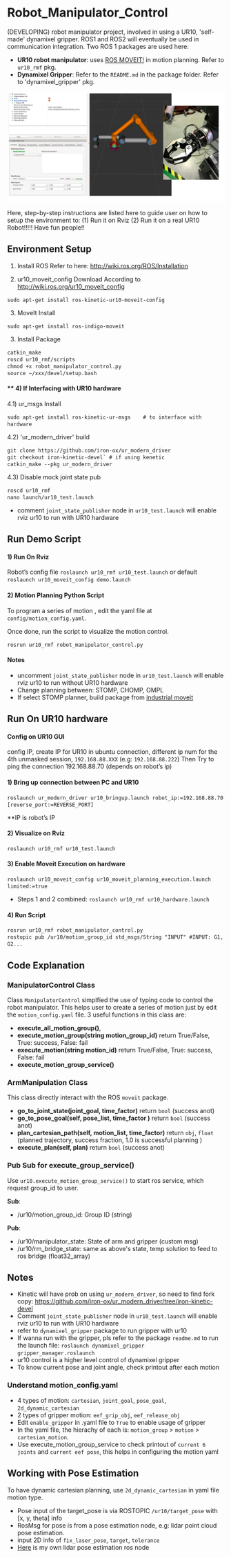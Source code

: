 # Robot_Manipulator_Control
(DEVELOPING) robot manipulator project, involved in using a UR10, 'self-made' dynamixel gripper.
ROS1 and ROS2 will eventually be used in communication integration. Two ROS 1 packages are used here:

- **UR10 robot manipulator**: uses [ROS MOVEIT!](https://moveit.ros.org) in motion planning. Refer to `ur10_rmf` pkg.
- **Dynamixel Gripper**: Refer to the `README.md` in the package folder. Refer to 'dynamixel_gripper' pkg.

![alt text](/resources/ur10_with_gripper.png?)

Here, step-by-step instructions are listed here to guide user on how to setup the environment to: (1) Run it on Rviz  (2) Run it on a real UR10 Robot!!!!! Have fun people!!

## Environment Setup
1) Install ROS
   Refer to here: http://wiki.ros.org/ROS/Installation

2) ur10_moveit_config Download
According to http://wiki.ros.org/ur10_moveit_config
```
sudo apt-get install ros-kinetic-ur10-moveit-config

```

3) MoveIt Install 
```
sudo apt-get install ros-indigo-moveit
```

3) Install Package
```
catkin_make
roscd ur10_rmf/scripts
chmod +x robot_manipulator_control.py
source ~/xxx/devel/setup.bash
```

#### ** 4) If Interfacing with UR10 hardware
4.1) ur_msgs Install
```
sudo apt-get install ros-kinetic-ur-msgs    # to interface with hardware
```

4.2) 'ur_modern_driver' build
```
git clone https://github.com/iron-ox/ur_modern_driver
git checkout iron-kinetic-devel` # if using kenetic
catkin_make --pkg ur_modern_driver
```

4.3) Disable mock joint state pub
```
roscd ur10_rmf
nano launch/ur10_test.launch
```
- comment `joint_state_publisher` node in `ur10_test.launch` will enable rviz ur10 to run with UR10 hardware


## Run Demo Script

#### 1) Run On Rviz
Robot’s config file
`roslaunch ur10_rmf ur10_test.launch` or default `roslaunch ur10_moveit_config demo.launch`

#### 2) Motion Planning Python Script
To program a series of motion , edit the yaml file at `config/motion_config.yaml`. 

Once done, run the script to visualize the motion control.
```
rosrun ur10_rmf robot_manipulator_control.py
```

#### Notes
- uncomment `joint_state_publisher` node in `ur10_test.launch` will enable rviz ur10 to run without UR10 hardware 
- Change planning between: STOMP, CHOMP, OMPL
- If select STOMP planner, build package from [industrial moveit](https://github.com/ros-industrial/industrial_moveit)



## Run On UR10 hardware

#### Config on UR10 GUI
config IP, create IP for UR10 in ubuntu connection, different ip num for the 4th unmasked session, `192.168.88.XXX` (e.g: `192.168.88.222`)
Then Try to ping the connection 192.168.88.70 (depends on robot’s ip)


#### 1) Bring up connection between PC and UR10
```
roslaunch ur_modern_driver ur10_bringup.launch robot_ip:=192.168.88.70 [reverse_port:=REVERSE_PORT]
```
**IP is robot’s IP

#### 2) Visualize on Rviz
```
roslaunch ur10_rmf ur10_test.launch
```

#### 3) Enable Moveit Execution on hardware
```
roslaunch ur10_moveit_config ur10_moveit_planning_execution.launch limited:=true
```
* Steps 1 and 2 combined: `roslaunch ur10_rmf ur10_hardware.launch`

#### 4) Run Script
```
rosrun ur10_rmf robot_manipulator_control.py
rostopic pub /ur10/motion_group_id std_msgs/String "INPUT" #INPUT: G1, G2... 

```

## Code Explanation

### ManipulatorControl Class
Class `ManipulatorControl` simplfied the use of typing code to control the robot manipulator. This helps user to create a series of motion just by edit the `motion_config.yaml` file. 3 useful functions in this class are:

- **execute_all_motion_group()**, 
- **execute_motion_group(string motion_group_id)**  return True/False, True: success, False: fail
- **execute_motion(string motion_id)**  return True/False, True: success, False: fail
- **execute_motion_group_service()**

### ArmManipulation Class
This class directly interact with the ROS `moveit` package. 

- **go_to_joint_state(joint_goal, time_factor)** return `bool` (success anot)
- **go_to_pose_goal(self, pose_list, time_factor )** return `bool` (success anot)
- **plan_cartesian_path(self, motion_list, time_factor)** return `obj`, `float`  (planned trajectory, success fraction, 1.0 is successful planning )
- **execute_plan(self, plan)** return `bool` (success anot)

### Pub Sub for execute_group_service()
Use `ur10.execute_motion_group_service()` to start ros service, which request group_id to user.

**Sub**: 
- /ur10/motion_group_id: Group ID (string)

**Pub**: 
- /ur10/manipulator_state: State of arm and gripper (custom msg)
- /ur10/rm_bridge_state: same as above's state, temp solution to feed to ros bridge (float32_array)



## Notes
- Kinetic will have prob on using `ur_modern_driver`, so need to find fork copy:
	https://github.com/iron-ox/ur_modern_driver/tree/iron-kinetic-devel
- Comment `joint_state_publisher` node in `ur10_test.launch` will enable rviz ur10 to run with UR10 hardware 
- refer to `dynamixel_gripper` package to run gripper with ur10
- If wanna run with the gripper, pls refer to the package `readme.md` to run the launch file: `roslaunch dynamixel_gripper gripper_manager.roslaunch`
- ur10 control is a higher level control of dynamixel gripper
- To know current pose and joint angle, check printout after each motion

### Understand motion_config.yaml
- 4 types of motion: `cartesian`, `joint_goal`, `pose_goal`, `2d_dynamic_cartesian`
- 2 types of gripper motion: `eef_grip_obj`, `eef_release_obj`
- Edit `enable_gripper` in .yaml file to `True` to enable usage of gripper
- In the yaml file, the hierachy of each is: `motion_group` > `motion` > `cartesian_motion`.
- Use execute_motion_group_service to check printout of `current 6 joints` and `current eef pose`, this helps in configuring the motion yaml

## Working with Pose Estimation
To have dynamic cartesian planning, use `2d_dynamic_cartesian` in yaml file motion type. 
- Pose input of the target_pose is via ROSTOPIC `/ur10/target_pose` with [x, y, theta] info 
- RosMsg for pose is from a pose estimation node, e.g: lidar point cloud pose estimation.
- input 2D info of `fix_laser_pose`, `target`, `tolerance`
- [Here](https://github.com/tanyouliang95/object_pose_estimation) is my own lidar pose estimation ros node